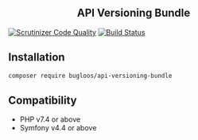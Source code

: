 <h2 align="center">
API Versioning Bundle
</h2>

[![Scrutinizer Code Quality](https://scrutinizer-ci.com/g/bugloos/api-versioning-bundle/badges/quality-score.png?b=main)](https://scrutinizer-ci.com/g/bugloos/api-versioning-bundle/?branch=main)
[![Build Status](https://scrutinizer-ci.com/g/bugloos/api-versioning-bundle/badges/build.png?b=main)](https://scrutinizer-ci.com/g/bugloos/api-versioning-bundle/build-status/main)

<h2>Installation</h2>

```bash
composer require bugloos/api-versioning-bundle
```

<h2>Compatibility</h2>

* PHP v7.4 or above
* Symfony v4.4 or above
